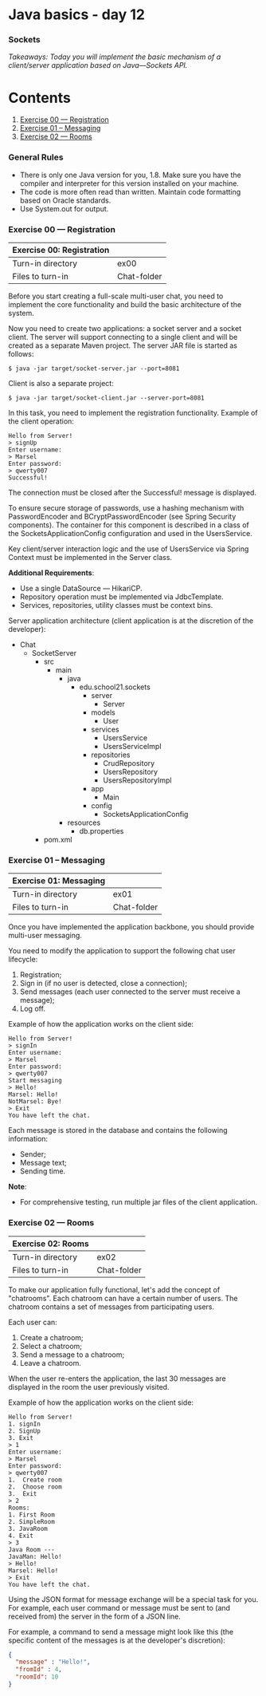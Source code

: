# Java basics - day 12
### Sockets

*Takeaways: Today you will implement the basic mechanism of a client/server application based on Java—Sockets API.*

# Contents
1. [Exercise 00 — Registration](#exercise-00--registration)
2. [Exercise 01 – Messaging](#exercise-01--messaging)
3. [Exercise 02 — Rooms](#exercise-02--rooms)

### General Rules
- There is only one Java version for you, 1.8. Make sure you have the compiler and interpreter for this version installed on your machine.
- The code is more often read than written. Maintain code formatting based on Oracle standards.
- Use System.out for output.

### Exercise 00 — Registration

Exercise 00: Registration ||
---|---
Turn-in directory	| ex00
Files to turn-in |	Chat-folder

Before you start creating a full-scale multi-user chat, you need to implement the core functionality and build the basic architecture of the system.

Now you need to create two applications: a socket server and a socket client. The server will support connecting to a single client and will be created as a separate Maven project. The server JAR file is started as follows:
```
$ java -jar target/socket-server.jar --port=8081
```

Client is also a separate project:
```
$ java -jar target/socket-client.jar --server-port=8081
```

In this task, you need to implement the registration functionality. Example of the client operation:
```
Hello from Server!
> signUp
Enter username:
> Marsel
Enter password:
> qwerty007
Successful!
```

The connection must be closed after the Successful! message is displayed.

To ensure secure storage of passwords, use a hashing mechanism with PasswordEncoder and BCryptPasswordEncoder (see Spring Security components). The container for this component is described in a class of the SocketsApplicationConfig configuration and used in the UsersService.

Key client/server interaction logic and the use of UsersService via Spring Context must be implemented in the Server class.

**Additional Requirements**:
- Use a single DataSource — HikariCP.
- Repository operation must be implemented via JdbcTemplate.
- Services, repositories, utility classes must be context bins.

Server application architecture (client application is at the discretion of the developer):

- Chat
    - SocketServer
        - src
            - main
                - java
                    - edu.school21.sockets
                        - server
                            -	Server
                        - models
                            -	User
                        - services
                            - UsersService
                            - UsersServiceImpl
                        - repositories
                            - CrudRepository
                            - UsersRepository
                            - UsersRepositoryImpl
                        - app
                            - Main
                        - config
                            - SocketsApplicationConfig
                - resources
                    - db.properties
        - pom.xml

### Exercise 01 – Messaging

Exercise 01: Messaging ||
---|---
Turn-in directory |	ex01
Files to turn-in |	Chat-folder

Once you have implemented the application backbone, you should provide multi-user messaging.

You need to modify the application to support the following chat user lifecycle:
1. Registration;
2. Sign in (if no user is detected, close a connection);
3. Send messages (each user connected to the server must receive a message);
4. Log off.

Example of how the application works on the client side:
```
Hello from Server!
> signIn
Enter username:
> Marsel
Enter password:
> qwerty007
Start messaging
> Hello!
Marsel: Hello!
NotMarsel: Bye!
> Exit
You have left the chat.
```
Each message is stored in the database and contains the following information:
- Sender;
- Message text;
- Sending time.

**Note**:
- For comprehensive testing, run multiple jar files of the client application.

### Exercise 02 — Rooms

Exercise 02: Rooms ||
---|---
Turn-in directory |	ex02
Files to turn-in |	Chat-folder

To make our application fully functional, let's add the concept of "chatrooms". Each chatroom can have a certain number of users. The chatroom contains a set of messages from participating users.

Each user can:
1.	Create a chatroom;
2.	Select a chatroom;
3.	Send a message to a chatroom;
4.	Leave a chatroom.

When the user re-enters the application, the last 30 messages are displayed in the room the user previously visited.

Example of how the application works on the client side:
```
Hello from Server!
1. signIn
2. SignUp
3. Exit
> 1
Enter username:
> Marsel
Enter password:
> qwerty007
1.	Create room
2.	Choose room
3.	Exit
> 2
Rooms:
1. First Room
2. SimpleRoom
3. JavaRoom
4. Exit
> 3
Java Room ---
JavaMan: Hello!
> Hello!
Marsel: Hello!
> Exit
You have left the chat.
```

Using the JSON format for message exchange will be a special task for you. For example, each user command or message must be sent to (and received from) the server in the form of a JSON line.

For example, a command to send a message might look like this (the specific content of the messages is at the developer's discretion):
```JSON
{
  "message" : "Hello!",
  "fromId" : 4,
  "roomId": 10
}
```
